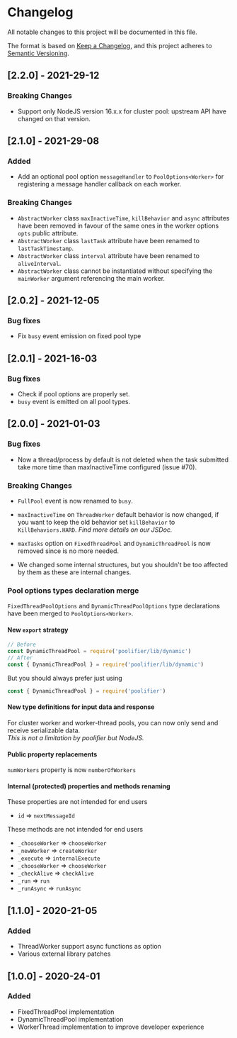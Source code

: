 # Changelog

All notable changes to this project will be documented in this file.

The format is based on [Keep a Changelog](https://keepachangelog.com/en/1.0.0/),
and this project adheres to [Semantic Versioning](https://semver.org/spec/v2.0.0.html).

## [2.2.0] - 2021-29-12

### Breaking Changes

- Support only NodeJS version 16.x.x for cluster pool: upstream API have changed on that version.

## [2.1.0] - 2021-29-08

### Added

- Add an optional pool option `messageHandler` to `PoolOptions<Worker>` for registering a message handler callback on each worker.

### Breaking Changes

- `AbstractWorker` class `maxInactiveTime`, `killBehavior` and `async` attributes have been removed in favour of the same ones in the worker options `opts` public attribute.
- `AbstractWorker` class `lastTask` attribute have been renamed to `lastTaskTimestamp`.
- `AbstractWorker` class `interval` attribute have been renamed to `aliveInterval`.
- `AbstractWorker` class cannot be instantiated without specifying the `mainWorker` argument referencing the main worker.

## [2.0.2] - 2021-12-05

### Bug fixes

- Fix `busy` event emission on fixed pool type

## [2.0.1] - 2021-16-03

### Bug fixes

- Check if pool options are properly set.
- `busy` event is emitted on all pool types.

## [2.0.0] - 2021-01-03

### Bug fixes

- Now a thread/process by default is not deleted when the task submitted take more time than maxInactiveTime configured (issue #70).

### Breaking Changes

- `FullPool` event is now renamed to `busy`.
- `maxInactiveTime` on `ThreadWorker` default behavior is now changed, if you want to keep the old behavior set `killBehavior` to `KillBehaviors.HARD`.
  _Find more details on our JSDoc._

- `maxTasks` option on `FixedThreadPool` and `DynamicThreadPool` is now removed since is no more needed.

- We changed some internal structures, but you shouldn't be too affected by them as these are internal changes.

### Pool options types declaration merge

`FixedThreadPoolOptions` and `DynamicThreadPoolOptions` type declarations have been merged to `PoolOptions<Worker>`.

#### New `export` strategy

```js
// Before
const DynamicThreadPool = require('poolifier/lib/dynamic')
// After
const { DynamicThreadPool } = require('poolifier/lib/dynamic')
```

But you should always prefer just using

```js
const { DynamicThreadPool } = require('poolifier')
```

#### New type definitions for input data and response

For cluster worker and worker-thread pools, you can now only send and receive serializable data.  
_This is not a limitation by poolifier but NodeJS._

#### Public property replacements

`numWorkers` property is now `numberOfWorkers`

#### Internal (protected) properties and methods renaming

These properties are not intended for end users

- `id` => `nextMessageId`

These methods are not intended for end users

- `_chooseWorker` => `chooseWorker`
- `_newWorker` => `createWorker`
- `_execute` => `internalExecute`
- `_chooseWorker` => `chooseWorker`
- `_checkAlive` => `checkAlive`
- `_run` => `run`
- `_runAsync` => `runAsync`

## [1.1.0] - 2020-21-05

### Added

- ThreadWorker support async functions as option
- Various external library patches

## [1.0.0] - 2020-24-01

### Added

- FixedThreadPool implementation
- DynamicThreadPool implementation
- WorkerThread implementation to improve developer experience
